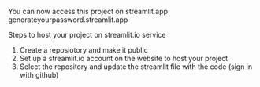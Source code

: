 You can now access this project on streamlit.app
generateyourpassword.streamlit.app

Steps to host your project on streamlit.io service
1. Create a reposiotory and make it public
2. Set up a streamlit.io account on the website to host your project
3. Select the repository and update the streamlit file with the code (sign in with github)
